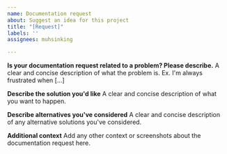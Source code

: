 ```yaml
---
name: Documentation request
about: Suggest an idea for this project
title: "[Request]"
labels: ''
assignees: muhsinking

---
```


**Is your documentation request related to a problem? Please describe.**
A clear and concise description of what the problem is. Ex. I'm always frustrated when [...]

**Describe the solution you'd like**
A clear and concise description of what you want to happen.

**Describe alternatives you've considered**
A clear and concise description of any alternative solutions you've considered.

**Additional context**
Add any other context or screenshots about the documentation request here.
